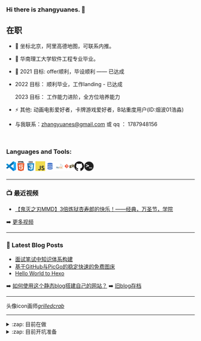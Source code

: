 ### Hi there is zhangyuanes.  👋

## 在职

- 🔭 坐标北京，阿里高德地图，可联系内推。
- 🌱 华南理工大学软件工程专业毕业。
- 🥅 2021 目标: offer顺利，毕设顺利 —— 已达成
- 
    2022 目标： 顺利毕业，工作landing  - 已达成
    
    2023 目标： 工作能力进阶，全方位培养能力
    
- ⚡ 其他: 动画电影爱好者，卡牌游戏爱好者，B站重度用户(ID:烟波01浩淼)
- 与我联系：zhangyuanes@gmail.com 或 qq ： 1787948156

<br />

### Languages and Tools:

<img align="left" border-left="15px" alt="Visual Studio Code" width="26px" src="https://raw.githubusercontent.com/github/explore/80688e429a7d4ef2fca1e82350fe8e3517d3494d/topics/visual-studio-code/visual-studio-code.png" />
<img align="left" border-left="15px" alt="HTML5" width="26px" src="https://raw.githubusercontent.com/github/explore/80688e429a7d4ef2fca1e82350fe8e3517d3494d/topics/html/html.png" />
<img align="left" border-left="15px" alt="CSS3" width="26px" src="https://raw.githubusercontent.com/github/explore/80688e429a7d4ef2fca1e82350fe8e3517d3494d/topics/css/css.png" />
<img align="left" border-left="15px" alt="JavaScript" width="26px" src="https://raw.githubusercontent.com/github/explore/80688e429a7d4ef2fca1e82350fe8e3517d3494d/topics/javascript/javascript.png" />
<img align="left" border-left="15px" alt="SQL" width="26px" src="https://raw.githubusercontent.com/github/explore/80688e429a7d4ef2fca1e82350fe8e3517d3494d/topics/sql/sql.png" />
<img align="left" border-left="15px" alt="MySQL" width="26px" src="https://raw.githubusercontent.com/github/explore/80688e429a7d4ef2fca1e82350fe8e3517d3494d/topics/mysql/mysql.png" />
<img align="left" border-left="15px" alt="Git" width="26px" src="https://raw.githubusercontent.com/github/explore/80688e429a7d4ef2fca1e82350fe8e3517d3494d/topics/git/git.png" />
<img align="left" border-left="15px" alt="GitHub" width="26px" src="https://raw.githubusercontent.com/github/explore/78df643247d429f6cc873026c0622819ad797942/topics/github/github.png" />
<img align="left" border-left="15px" alt="Terminal" width="26px" src="https://raw.githubusercontent.com/github/explore/80688e429a7d4ef2fca1e82350fe8e3517d3494d/topics/terminal/terminal.png" />

<br />
<br />

---

### 📺 最近视频

<!-- YOUTUBE:START -->
- [【鬼灭之刃MMD】3倍炼狱杏寿郎的快乐！——经典，万圣节，学院](https://www.bilibili.com/video/BV1U64y1F7Lt)
<!-- YOUTUBE:END -->

➡️ [更多视频](https://space.bilibili.com/11475726)

---

### 📕 Latest Blog Posts

<!-- BLOG-POST-LIST:START -->
- [面试笔试中知识体系构建](https://zhangyuanes.github.io/2021/01/19/kai-keng/coding-interview/)
- [基于GitHub与PicGo的稳定快速的免费图床](https://zhangyuanes.github.io/2021/01/19/ji-lu/bo-ke-da-jian/tu-chuang-da-jian/)
- [Hello World to Hexo](https://zhangyuanes.github.io/2020/09/11/hello-world/)
<!-- BLOG-POST-LIST:END -->

➡️ [如何使用这个静态blog搭建自己的网站？](https://github.com/zhangyuanes/blinkTheme)
➡️ [旧blog存档](https://yanbo01haomiao.github.io)

---

头像icon画师[_grilledcrab_](https://twitter.com/_grilledcrab_)

---

<details>
  <summary>:zap: 目前在做</summary>
  
<!--START_SECTION:activity-->
1. 学习重构代码技巧
2. 刷提准备面试
3. 知识体系搭建
<!--END_SECTION:activity-->

</details>

<details>
  <summary>:zap: 目前开坑准备</summary>
  
<!--START_SECTION:activity-->
1. 阅读优质代码，锻炼框架思维
2. 把顺手收藏、经常访问的内容做好归类和整理，定期存档
<!--END_SECTION:activity-->

</details>
